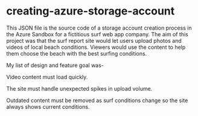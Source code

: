 # creating-azure-storage-account
This JSON file is the source code of a storage account creation process in the Azure Sandbox for a fictitious surf web app company. The aim of this project was that the surf report site would let users upload photos and videos of local beach conditions. Viewers would use the content to help them choose the beach with the best surfing conditions.

My list of design and feature goal was- 

Video content must load quickly.

The site must handle unexpected spikes in upload volume.

Outdated content must be removed as surf conditions change so the site always shows current conditions.
